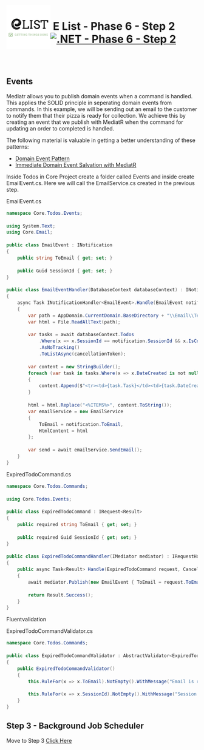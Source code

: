 <img align="left" width="116" height="116" src="../Assets/logo.png" />

# &nbsp;**E List - Phase 6 - Step 2** [![.NET - Phase 6 - Step 2](https://github.com/entelect-incubator/.NET/actions/workflows/dotnet-phase6-step2.yml/badge.svg)](https://github.com/entelect-incubator/.NET/actions/workflows/dotnet-phase6-step2.yml)

<br/><br/>

## **Events**

Mediatr allows you to publish domain events when a command is handled. This applies the SOLID principle in seperating domain events from commands. In this example, we will be sending out an email to the customer to notify them that their pizza is ready for collection. We achieve this by creating an event that we publish with MediatR when the command for updating an order to completed is handled.

The following material is valuable in getting a better understanding of these patterns:

-   [Domain Event Pattern](https://microservices.io/patterns/data/domain-event.html)
-   [Immediate Domain Event Salvation with MediatR](https://ardalis.com/immediate-domain-event-salvation-with-mediatr/)

Inside Todos in Core Project create a folder called Events and inside create EmailEvent.cs. Here we will call the EmailService.cs created in the previous step.

EmailEvent.cs

```cs
namespace Core.Todos.Events;

using System.Text;
using Core.Email;

public class EmailEvent : INotification
{
	public string ToEmail { get; set; }

	public Guid SessionId { get; set; }
}

public class EmailEventHandler(DatabaseContext databaseContext) : INotificationHandler<EmailEvent>
{
	async Task INotificationHandler<EmailEvent>.Handle(EmailEvent notification, CancellationToken cancellationToken)
	{
		var path = AppDomain.CurrentDomain.BaseDirectory + "\\Email\\Templates\\TodoEmail.html";
		var html = File.ReadAllText(path);

		var tasks = await databaseContext.Todos
			.Where(x => x.SessionId == notification.SessionId && x.IsCompleted == false && x.DateCreated >= DateTime.UtcNow)
			.AsNoTracking()
			.ToListAsync(cancellationToken);

		var content = new StringBuilder();
		foreach (var task in tasks.Where(x => x.DateCreated is not null))
		{
			content.Append($"<tr><td>{task.Task}</td><td>{task.DateCreated.Value:yyyy-MM-dd}</td></tr>");
		}

		html = html.Replace("<%ITEMS%>", content.ToString());
		var emailService = new EmailService
		{
			ToEmail = notification.ToEmail,
			HtmlContent = html
		};

		var send = await emailService.SendEmail();
	}
}
```

ExpiredTodoCommand.cs

```cs
namespace Core.Todos.Commands;

using Core.Todos.Events;

public class ExpiredTodoCommand : IRequest<Result>
{
	public required string ToEmail { get; set; }

	public required Guid SessionId { get; set; }
}

public class ExpiredTodoCommandHandler(IMediator mediator) : IRequestHandler<ExpiredTodoCommand, Result>
{
	public async Task<Result> Handle(ExpiredTodoCommand request, CancellationToken cancellationToken)
	{
		await mediator.Publish(new EmailEvent { ToEmail = request.ToEmail, SessionId = request.SessionId }, cancellationToken);

		return Result.Success();
	}
}
```

Fluentvalidation

ExpiredTodoCommandValidator.cs

```cs
namespace Core.Todos.Commands;

public class ExpiredTodoCommandValidator : AbstractValidator<ExpiredTodoCommand>
{
	public ExpiredTodoCommandValidator()
	{
		this.RuleFor(x => x.ToEmail).NotEmpty().WithMessage("Email is required.").EmailAddress();

		this.RuleFor(x => x.SessionId).NotEmpty().WithMessage("Session Id must be a valid non-empty GUID.");
	}
}
```

## **Step 3 - Background Job Scheduler**

Move to Step 3 [Click Here](https://github.com/entelect-incubator/.NET/tree/master/Phase%206/Step%203)
